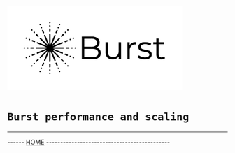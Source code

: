 ![Burst](../burst.png "")

# `Burst performance and scaling`


---
------ [HOME](../../readme.md) -------------------------------------------- 


